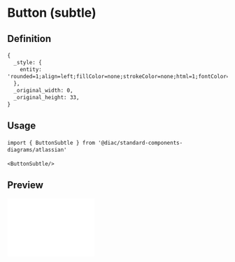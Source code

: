 # Button (subtle)

## Definition

```
{
  _style: { 
    entity: 'rounded=1;align=left;fillColor=none;strokeColor=none;html=1;fontColor=#596780;fontSize=12;spacingLeft=26;',
  },
  _original_width: 0,
  _original_height: 33,
}
```

## Usage

```
import { ButtonSubtle } from '@diac/standard-components-diagrams/atlassian'

<ButtonSubtle/>
```

## Preview

<img src="./button-subtle.png" width="200"/>
